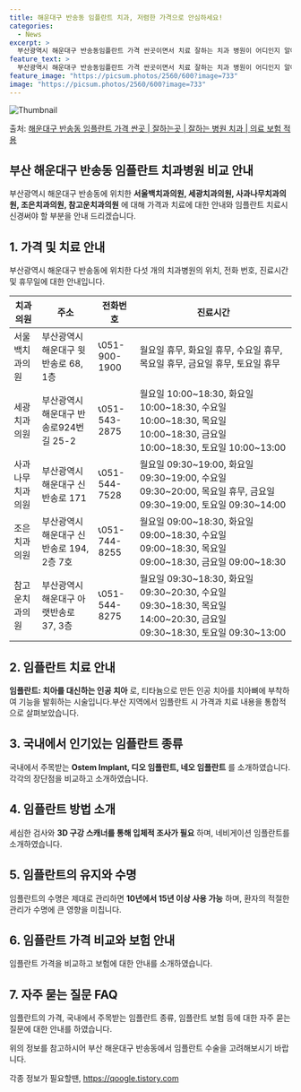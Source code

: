 ```yaml
---
title: 해운대구 반송동 임플란트 치과, 저렴한 가격으로 안심하세요!
categories:
  - News
excerpt: >
  부산광역시 해운대구 반송동임플란트 가격 싼곳이면서 치료 잘하는 치과 병원이 어디인지 알아보도록 하겠습니다. 부산광역시 해운대구 반송동에 위치한 서울백치과의원 세광치과의원 사과나무치과의원 조은치과의원 참고운치과의원 순서대로 안내 드리며, 임플란트 치료시 신경써야 할 부분 또한 같이 공유 드리겠습니다.2024년 임플란트 가격 살펴보기 👈 클릭임플란트 평균 가격서울백치과의원표 내에 있는 전화 번호를 클릭 하시면 서울백치과의원로 바로 전화 연결 됩니다.분류주소전화번호치과의원부산광역시 해운대구 윗반송로 68, 1층 (반송동)📞051-900-1900로 전화하기서울백치과의원 위치 확인하기 👈 클릭요일운영시간월요일휴무화요일휴무수요일휴무목요일휴무금요일휴무토요일휴무세광치과의원표..
feature_text: >
  부산광역시 해운대구 반송동임플란트 가격 싼곳이면서 치료 잘하는 치과 병원이 어디인지 알아보도록 하겠습니다. 부산광역시 해운대구 반송동에 위치한 서울백치과의원 세광치과의원 사과나무치과의원 조은치과의원 참고운치과의원 순서대로 안내 드리며, 임플란트 치료시 신경써야 할 부분 또한 같이 공유 드리겠습니다.2024년 임플란트 가격 살펴보기 👈 클릭임플란트 평균 가격서울백치과의원표 내에 있는 전화 번호를 클릭 하시면 서울백치과의원로 바로 전화 연결 됩니다.분류주소전화번호치과의원부산광역시 해운대구 윗반송로 68, 1층 (반송동)📞051-900-1900로 전화하기서울백치과의원 위치 확인하기 👈 클릭요일운영시간월요일휴무화요일휴무수요일휴무목요일휴무금요일휴무토요일휴무세광치과의원표..
feature_image: "https://picsum.photos/2560/600?image=733"
image: "https://picsum.photos/2560/600?image=733"
---
```


![Thumbnail](https://img1.daumcdn.net/thumb/R800x0/?scode=mtistory2&fname=https%3A%2F%2Fblog.kakaocdn.net%2Fdn%2FbnBdPw%2FbtsGZZrutvY%2Fzf7tTWWZsvCrqBvQB8akO1%2Fimg.webp)

<p>출처: <a href="https://qoogle.tistory.com/6615" rel="dofollow">해운대구 반송동 임플란트 가격 싼곳 | 잘하는곳 | 잘하는 병원 치과 | 의료 보험 적용</a> </p>

## 부산 해운대구 반송동 임플란트 치과병원 비교 안내

부산광역시 해운대구 반송동에 위치한 **서울백치과의원, 세광치과의원, 사과나무치과의원, 조은치과의원, 참고운치과의원** 에 대해 가격과
치료에 대한 안내와 임플란트 치료시 신경써야 할 부분을 안내 드리겠습니다.

## 1\. 가격 및 치료 안내

부산광역시 해운대구 반송동에 위치한 다섯 개의 치과병원의 위치, 전화 번호, 진료시간 및 휴무일에 대한 안내입니다.

**치과의원** | **주소** | **전화번호** | **진료시간**  
---|---|---|---  
서울백치과의원 | 부산광역시 해운대구 윗반송로 68, 1층 | 📞051-900-1900 | 월요일 휴무, 화요일 휴무, 수요일 휴무, 목요일 휴무, 금요일 휴무, 토요일 휴무  
세광치과의원 | 부산광역시 해운대구 반송로924번길 25-2 | 📞051-543-2875 | 월요일 10:00~18:30, 화요일 10:00~18:30, 수요일 10:00~18:30, 목요일 10:00~18:30, 금요일 10:00~18:30, 토요일 10:00~13:00  
사과나무치과의원 | 부산광역시 해운대구 신반송로 171 | 📞051-544-7528 | 월요일 09:30~19:00, 화요일 09:30~19:00, 수요일 09:30~20:00, 목요일 휴무, 금요일 09:30~19:00, 토요일 09:30~14:00  
조은치과의원 | 부산광역시 해운대구 신반송로 194, 2층 7호 | 📞051-744-8255 | 월요일 09:00~18:30, 화요일 09:00~18:30, 수요일 09:00~18:30, 목요일 09:00~18:30, 금요일 09:00~18:30  
참고운치과의원 | 부산광역시 해운대구 아랫반송로 37, 3층 | 📞051-544-8275 | 월요일 09:30~18:30, 화요일 09:30~20:30, 수요일 09:30~18:30, 목요일 14:00~20:30, 금요일 09:30~18:30, 토요일 09:30~13:00  
  
## 2\. 임플란트 치료 안내

**임플란트: 치아를 대신하는 인공 치아** 로, 티타늄으로 만든 인공 치아를 치아뼈에 부착하여 기능을 발휘하는 시술입니다.부산 지역에서
임플란트 시 가격과 치료 내용을 통합적으로 살펴보았습니다.

## 3\. 국내에서 인기있는 임플란트 종류

국내에서 주목받는 **Ostem Implant, 디오 임플란트, 네오 임플란트** 를 소개하였습니다. 각각의 장단점을 비교하고
소개하였습니다.

## 4\. 임플란트 방법 소개

세심한 검사와 **3D 구강 스캐너를 통해 입체적 조사가 필요** 하며, 네비게이션 임플란트를 소개하였습니다.

## 5\. 임플란트의 유지와 수명

임플란트의 수명은 제대로 관리하면 **10년에서 15년 이상 사용 가능** 하며, 환자의 적절한 관리가 수명에 큰 영향을 미칩니다.

## 6\. 임플란트 가격 비교와 보험 안내

임플란트 가격을 비교하고 보험에 대한 안내를 소개하였습니다.

## 7\. 자주 묻는 질문 FAQ

임플란트의 가격, 국내에서 주목받는 임플란트 종류, 임플란트 보험 등에 대한 자주 묻는 질문에 대한 안내를 하였습니다.

위의 정보를 참고하시어 부산 해운대구 반송동에서 임플란트 수술을 고려해보시기 바랍니다.

 

각종 정보가 필요할땐, <a href="https://qoogle.tistory.com" rel="dofollow">https://qoogle.tistory.com</a>


